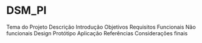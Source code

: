 # DSM_PI
Tema do Projeto
Descrição
	Introdução
	Objetivos
Requisitos
	Funcionais
	Não funcionais
Design
Protótipo
Aplicação
Referências
Considerações finais
